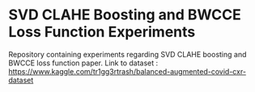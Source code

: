 # SVD CLAHE Boosting and BWCCE Loss Function Experiments
Repository containing experiments regarding SVD CLAHE boosting and BWCCE loss function paper. 
Link to dataset : https://www.kaggle.com/tr1gg3rtrash/balanced-augmented-covid-cxr-dataset
